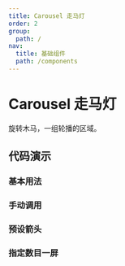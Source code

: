 ```yaml
---
title: Carousel 走马灯
order: 2
group:
  path: /
nav:
  title: 基础组件
  path: /components
---
```


# Carousel 走马灯

旋转木马，一组轮播的区域。

## 代码演示

### 基本用法

<code src="./demo/basic.tsx"></code>

### 手动调用

<code src="./demo/handle.tsx"></code>

### 预设箭头

<code src="./demo/widthArrows.tsx"></code>

### 指定数目一屏

<code src="./demo/slidesToShow.tsx"></code>

<API></API>
